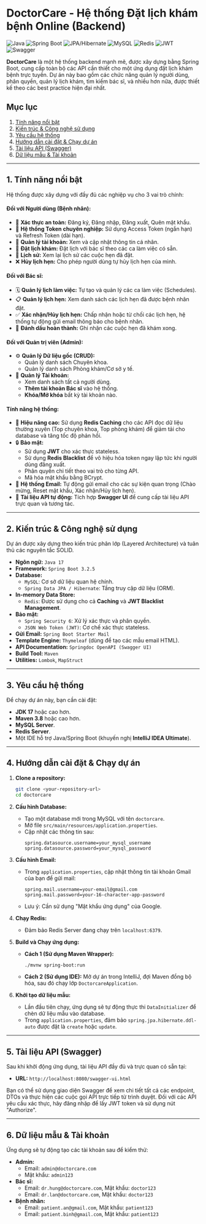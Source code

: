# DoctorCare - Hệ thống Đặt lịch khám bệnh Online (Backend)

![Java](https://img.shields.io/badge/Java-21-blue.svg)
![Spring Boot](https://img.shields.io/badge/Spring_Boot-3.2.5-brightgreen.svg)
![JPA/Hibernate](https://img.shields.io/badge/JPA-Hibernate-orange.svg)
![MySQL](https://img.shields.io/badge/Database-MySQL-blue.svg)
![Redis](https://img.shields.io/badge/Cache-Redis-red.svg)
![JWT](https://img.shields.io/badge/Security-JWT-purple.svg)
![Swagger](https://img.shields.io/badge/API_Docs-Swagger-lightblue.svg)

**DoctorCare** là một hệ thống backend mạnh mẽ, được xây dựng bằng Spring Boot, cung cấp toàn bộ các API cần thiết cho một ứng dụng đặt lịch khám bệnh trực tuyến. Dự án này bao gồm các chức năng quản lý người dùng, phân quyền, quản lý lịch khám, tìm kiếm bác sĩ, và nhiều hơn nữa, được thiết kế theo các best practice hiện đại nhất.

## Mục lục

1.  [Tính năng nổi bật](#tính-năng-nổi-bật)
2.  [Kiến trúc & Công nghệ sử dụng](#kiến-trúc--công-nghệ-sử-dụng)
3.  [Yêu cầu hệ thống](#yêu-cầu-hệ-thống)
4.  [Hướng dẫn cài đặt & Chạy dự án](#hướng-dẫn-cài-đặt--chạy-dự-án)
6.  [Tài liệu API (Swagger)](#tài-liệu-api-swagger)
7.  [Dữ liệu mẫu & Tài khoản](#dữ-liệu-mẫu--tài-khoản)

---

## 1. Tính năng nổi bật

Hệ thống được xây dựng với đầy đủ các nghiệp vụ cho 3 vai trò chính:

#### **Đối với Người dùng (Bệnh nhân):**
*   🔐 **Xác thực an toàn:** Đăng ký, Đăng nhập, Đăng xuất, Quên mật khẩu.
*   🔄 **Hệ thống Token chuyên nghiệp:** Sử dụng Access Token (ngắn hạn) và Refresh Token (dài hạn).
*   👤 **Quản lý tài khoản:** Xem và cập nhật thông tin cá nhân.
*   📅 **Đặt lịch khám:** Đặt lịch với bác sĩ theo các ca làm việc có sẵn.
*   📜 **Lịch sử:** Xem lại lịch sử các cuộc hẹn đã đặt.
*   ❌ **Hủy lịch hẹn:** Cho phép người dùng tự hủy lịch hẹn của mình.

#### **Đối với Bác sĩ:**
*   🗓️ **Quản lý lịch làm việc:** Tự tạo và quản lý các ca làm việc (Schedules).
*   📋 **Quản lý lịch hẹn:** Xem danh sách các lịch hẹn đã được bệnh nhân đặt.
*   ✅ **Xác nhận/Hủy lịch hẹn:** Chấp nhận hoặc từ chối các lịch hẹn, hệ thống tự động gửi email thông báo cho bệnh nhân.
*   🏁 **Đánh dấu hoàn thành:** Ghi nhận các cuộc hẹn đã khám xong.

#### **Đối với Quản trị viên (Admin):**
*   ⚙️ **Quản lý Dữ liệu gốc (CRUD):**
    *   Quản lý danh sách Chuyên khoa.
    *   Quản lý danh sách Phòng khám/Cơ sở y tế.
*   👥 **Quản lý Tài khoản:**
    *   Xem danh sách tất cả người dùng.
    *   **Thêm tài khoản Bác sĩ** vào hệ thống.
    *   **Khóa/Mở khóa** bất kỳ tài khoản nào.

#### **Tính năng hệ thống:**
*   🚀 **Hiệu năng cao:** Sử dụng **Redis Caching** cho các API đọc dữ liệu thường xuyên (Top chuyên khoa, Top phòng khám) để giảm tải cho database và tăng tốc độ phản hồi.
*   🔒 **Bảo mật:**
    *   Sử dụng **JWT** cho xác thực stateless.
    *   Sử dụng **Redis Blacklist** để vô hiệu hóa token ngay lập tức khi người dùng đăng xuất.
    *   Phân quyền chi tiết theo vai trò cho từng API.
    *   Mã hóa mật khẩu bằng BCrypt.
*   📧 **Hệ thống Email:** Tự động gửi email cho các sự kiện quan trọng (Chào mừng, Reset mật khẩu, Xác nhận/Hủy lịch hẹn).
*   📄 **Tài liệu API tự động:** Tích hợp **Swagger UI** để cung cấp tài liệu API trực quan và tương tác.

---

## 2. Kiến trúc & Công nghệ sử dụng

Dự án được xây dựng theo kiến trúc phân lớp (Layered Architecture) và tuân thủ các nguyên tắc SOLID.

*   **Ngôn ngữ:** `Java 17`
*   **Framework:** `Spring Boot 3.2.5`
*   **Database:**
    *   `MySQL`: Cơ sở dữ liệu quan hệ chính.
    *   `Spring Data JPA / Hibernate`: Tầng truy cập dữ liệu (ORM).
*   **In-memory Data Store:**
    *   `Redis`: Được sử dụng cho cả **Caching** và **JWT Blacklist Management**.
*   **Bảo mật:**
    *   `Spring Security 6`: Xử lý xác thực và phân quyền.
    *   `JSON Web Token (JWT)`: Cơ chế xác thực stateless.
*   **Gửi Email:** `Spring Boot Starter Mail`
*   **Template Engine:** `Thymeleaf` (dùng để tạo các mẫu email HTML).
*   **API Documentation:** `Springdoc OpenAPI (Swagger UI)`
*   **Build Tool:** `Maven`
*   **Utilities:** `Lombok`, `MapStruct`

---

## 3. Yêu cầu hệ thống

Để chạy dự án này, bạn cần cài đặt:
*   **JDK 17** hoặc cao hơn.
*   **Maven 3.8** hoặc cao hơn.
*   **MySQL Server**.
*   **Redis Server**.
*   Một IDE hỗ trợ Java/Spring Boot (khuyến nghị **IntelliJ IDEA Ultimate**).

---

## 4. Hướng dẫn cài đặt & Chạy dự án

1.  **Clone a repository:**
    ```bash
    git clone <your-repository-url>
    cd doctorcare
    ```

2.  **Cấu hình Database:**
    *   Tạo một database mới trong MySQL với tên `doctorcare`.
    *   Mở file `src/main/resources/application.properties`.
    *   Cập nhật các thông tin sau:
        ```properties
        spring.datasource.username=your_mysql_username
        spring.datasource.password=your_mysql_password
        ```

3.  **Cấu hình Email:**
    *   Trong `application.properties`, cập nhật thông tin tài khoản Gmail của bạn để gửi mail:
        ```properties
        spring.mail.username=your-email@gmail.com
        spring.mail.password=your-16-character-app-password
        ```
    *   Lưu ý: Cần sử dụng "Mật khẩu ứng dụng" của Google.

4.  **Chạy Redis:**
    *   Đảm bảo Redis Server đang chạy trên `localhost:6379`.

5.  **Build và Chạy ứng dụng:**
    *   **Cách 1 (Sử dụng Maven Wrapper):**
        ```bash
        ./mvnw spring-boot:run
        ```
    *   **Cách 2 (Sử dụng IDE):** Mở dự án trong IntelliJ, đợi Maven đồng bộ hóa, sau đó chạy lớp `DoctorcareApplication`.

6.  **Khởi tạo dữ liệu mẫu:**
    *   Lần đầu tiên chạy, ứng dụng sẽ tự động thực thi `DataInitializer` để chèn dữ liệu mẫu vào database.
    *   Trong `application.properties`, đảm bảo `spring.jpa.hibernate.ddl-auto` được đặt là `create` hoặc `update`.

---


## 5. Tài liệu API (Swagger)

Sau khi khởi động ứng dụng, tài liệu API đầy đủ và trực quan có sẵn tại:
*   **URL:** `http://localhost:8080/swagger-ui.html`

Bạn có thể sử dụng giao diện Swagger để xem chi tiết tất cả các endpoint, DTOs và thực hiện các cuộc gọi API trực tiếp từ trình duyệt. Đối với các API yêu cầu xác thực, hãy đăng nhập để lấy JWT token và sử dụng nút "Authorize".

---

## 6. Dữ liệu mẫu & Tài khoản

Ứng dụng sẽ tự động tạo các tài khoản sau để kiểm thử:
*   **Admin:**
    *   Email: `admin@doctorcare.com`
    *   Mật khẩu: `admin123`
*   **Bác sĩ:**
    *   Email: `dr.hung@doctorcare.com`, Mật khẩu: `doctor123`
    *   Email: `dr.lan@doctorcare.com`, Mật khẩu: `doctor123`
*   **Bệnh nhân:**
    *   Email: `patient.an@gmail.com`, Mật khẩu: `patient123`
    *   Email: `patient.binh@gmail.com`, Mật khẩu: `patient123`